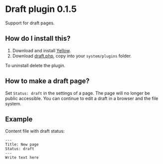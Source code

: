 Draft plugin 0.1.5
==================
Support for draft pages.

How do I install this?
----------------------
1. Download and install [Yellow](https://github.com/markseu/yellowcms/).  
2. Download [draft.php](draft.php?raw=true), copy into your `system/plugins` folder.  

To uninstall delete the plugin.

How to make a draft page?
-------------------------
Set `Status: draft` in the settings of a page. The page will no longer be public accessible. 
You can continue to edit a draft in a browser and the file system.

Example
-------
Content file with draft status:

    ---
    Title: New page
    Status: draft
    ---
    Write text here